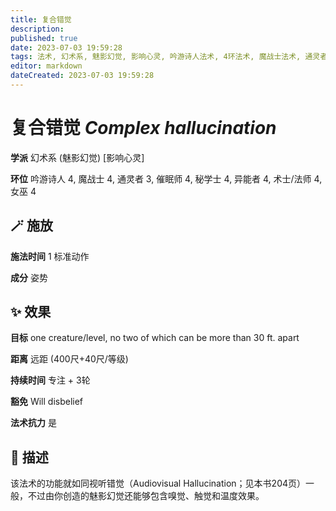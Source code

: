 ```yaml
---
title: 复合错觉
description: 
published: true
date: 2023-07-03 19:59:28
tags: 法术, 幻术系, 魅影幻觉, 影响心灵, 吟游诗人法术, 4环法术, 魔战士法术, 通灵者法术, 3环法术, 催眠师法术, 秘学士法术, 异能者法术, 术士/法师法术, 女巫法术
editor: markdown
dateCreated: 2023-07-03 19:59:28
---
```


# **复合错觉** *Complex hallucination*

**学派** 幻术系 (魅影幻觉) \[影响心灵\] 

**环位** 吟游诗人 4, 魔战士 4, 通灵者 3, 催眠师 4, 秘学士 4, 异能者 4, 术士/法师 4, 女巫 4

## 🪄 施放

**施法时间** 1 标准动作

**成分** 姿势

## ✨ 效果 

**目标** one creature/level, no two of which can be more than 30 ft. apart 

**距离** 远距 (400尺+40尺/等级)  

**持续时间** 专注 + 3轮 

**豁免** Will disbelief

**法术抗力** 是

## 📖 描述

该法术的功能就如同视听错觉（Audiovisual Hallucination；见本书204页）一般，不过由你创造的魅影幻觉还能够包含嗅觉、触觉和温度效果。
    